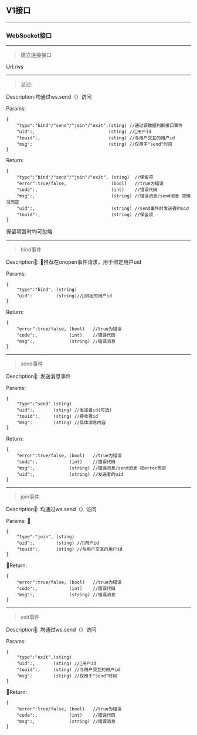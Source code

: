 ## V1接口

---

### WebSocket接口

---

>建立连接接口

Url:/ws

---

>总述:

Description:均通过ws.send（）访问

Params:

```
{
    "type":"bind"/"send"/"join"/"exit",(sting) //通过该数据判断接口事件
    "uid":,                            (sting) //用户id
    "touid":,                          (sting) //与用户交互的用户id
    "msg":                             (sting) //仅用于"send"时间
}
```

Return:

```
{
    "type":"bind"/"send"/"join"/"exit", (sting)  //保留项
    "error":true/false,                 (bool)   //true为错误
    "code":,                            (int)    //错误代码
    "msg":,                             (string) //错误消息/send消息 视情况而定
    "uid":,                             (string) //send事件时发送者的uid
    "touid":,                           (string) //保留项
}
```

保留项暂时均可忽略

---

>bind事件

Description: 推荐在onopen事件请求，用于绑定用户uid

Params:

```
{
    "type":"bind", (string)
    "uid":         (string)//绑定的用户id
}
```

Return: 

```
{
    "error":true/false, (bool)   //true为错误
    "code":,            (int)    //错误代码
    "msg":,             (string) //错误消息
}
```

---

> send事件

Description: 发送消息事件

Params:

```
{
    "type":"send" (sting) 
    "uid":,       (sting) //发送者id(可选)
    "touid":,     (sting) //接收者id
    "msg":        (sting) //具体消息内容
}
```

Return:

```
{
    "error":true/false, (bool)   //true为错误
    "code":,            (int)    //错误代码
    "msg":,             (string) //错误消息/send消息 视error而定
    "uid":,             (string) //发送者的uid
}
```

---

> join事件

Description: 均通过ws.send（）访问

Params: 

```
{
    "type":"join", (sting) 
    "uid":,        (sting) //用户id
    "touid":,      (sting) //与用户交互的用户id
}
```

Return: 

```
{
    "error":true/false, (bool)   //true为错误
    "code":,            (int)    //错误代码
    "msg":,             (string) //错误消息
}
```

---

> exit事件

Description: 均通过ws.send（）访问

Params:

```
{
    "type":"exit",(sting) 
    "uid":,       (sting) //用户id
    "touid":,     (sting) //与用户交互的用户id
    "msg":        (sting) //仅用于"send"时间
}
```

Return:

```
{
    "error":true/false, (bool)   //true为错误
    "code":,            (int)    //错误代码
    "msg":,             (string) //错误消息
}
```

